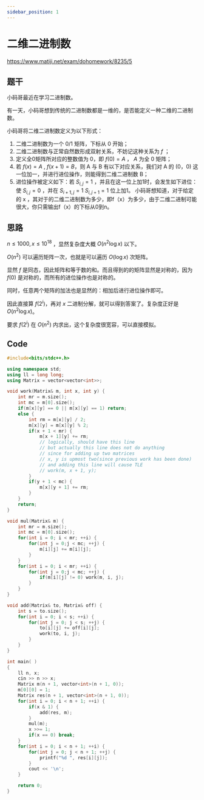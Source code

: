 ```yaml
---
sidebar_position: 1
---
```


# 二维二进制数

https://www.matiji.net/exam/dohomework/8235/5

## 题干

小码哥最近在学习二进制数。

有一天，小码哥想到传统的二进制数都是一维的，是否能定义一种二维的二进制数。

小码哥将二维二进制数定义为以下形式：

1. 二维二进制数为一个 0/1 矩阵，下标从 0 开始；
2. 二维二进制数与正常自然数形成双射关系，不妨记这种关系为 $f$ ；
3. 定义全0矩阵所对应的整数值为 0，即 $f(0)=A$ ， $A$ 为全 0 矩阵；
4. 若 $f(x)=A$ , $f(x + 1)=B$，则 A 与 B 有以下对应关系，我们对 A 的 (0，0) 这一位加一，并进行进位操作，则能得到二维二进制数 B；
5. 进位操作被定义如下：若 $S_{i,j}=1$ ，并且在这一位上加1时，会发生如下进位：使 $S_{i,j}=0$ ，并在 $S_{i + 1,j}=1$ $S_{i,j + 1}=1$ 位上加1。
小码哥想知道，对于给定的 x ，其对于的二维二进制数为多少，即f（x）为多少，由于二维二进制可能很大，你只需输出f（x）的下标从0到n。

## 思路

$n \leq 1000, x \leq 10^{18}$ ，显然复杂度大概 $O(n^2 \log x)$ 以下。

$O(n^2)$ 可以遍历矩阵一次，也就是可以遍历 $O(\log x)$ 次矩阵。

显然 $f$ 是同态，因此矩阵和等于数的和。而且得到的的矩阵显然是对称的，因为 $f(0)$ 是对称的，而所有的进位操作也是对称的。

同时，任意两个矩阵的加法也是显然的：相加后进行进位操作即可。

因此直接算 $f(2^i)$，再对 $x$ 二进制分解，就可以得到答案了。复杂度正好是 $O(n^2 \log x)$。

要求 $f(2^i)$ 在 $O(n^2)$ 内求出，这个复杂度很宽容，可以直接模拟。

## Code

```cpp
#include<bits/stdc++.h> 

using namespace std;
using ll = long long;
using Matrix = vector<vector<int>>;

void work(Matrix& m, int x, int y) {
    int mr = m.size();
    int mc = m[0].size();
    if(m[x][y] == 0 || m[x][y] == 1) return;
    else {
        int rm = m[x][y] / 2;
        m[x][y] = m[x][y] % 2;
        if(x + 1 < mr) {
            m[x + 1][y] += rm;
            // logically, should have this line
            // but actually this line does not do anything
            // since for adding up two matrices
            // x, y is upmost two(since previous work has been done)
            // and adding this line will cause TLE
            // work(m, x + 1, y);
        }
        if(y + 1 < mc) {
            m[x][y + 1] += rm;
        }
    }
    return;
}

void mul(Matrix& m) {
    int mr = m.size();
    int mc = m[0].size();
    for(int i = 0; i < mr; ++i) {
        for(int j = 0;j < mc; ++j) {
            m[i][j] += m[i][j];
        }
    }
    for(int i = 0; i < mr; ++i) {
        for(int j = 0;j < mc; ++j) {
            if(m[i][j] != 0) work(m, i, j);
        }
    }
}

void add(Matrix& to, Matrix& off) {
    int s = to.size();
    for(int i = 0; i < s; ++i) {
        for(int j = 0; j < s; ++j) {
            to[i][j] += off[i][j];
            work(to, i, j);
        }
    } 
}

int main( )
{
    ll n, x;
    cin >> n >> x;
    Matrix m(n + 1, vector<int>(n + 1, 0));
    m[0][0] = 1;
    Matrix res(n + 1, vector<int>(n + 1, 0));
    for(int i = 0; i < n + 1; ++i) {
        if(x & 1) {
            add(res, m);
        }
        mul(m);
        x >>= 1;
        if(x == 0) break;
    }
    for(int i = 0; i < n + 1; ++i) {
        for(int j = 0; j < n + 1; ++j) {
            printf("%d ", res[i][j]);
        }
        cout << '\n';
    }

    return 0;
}
```